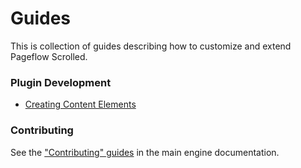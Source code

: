 # Guides

This is collection of guides describing how to customize and
extend Pageflow Scrolled.

### Plugin Development

* [Creating Content Elements](./creating_content_elements.md)

### Contributing

See the
["Contributing" guides](https://github.com/codevise/pageflow/blob/master/doc/index.md)
in the main engine documentation.
